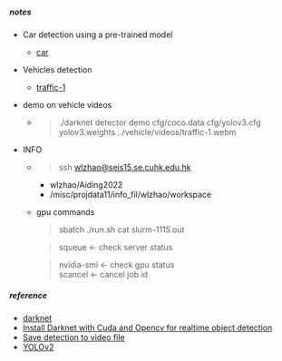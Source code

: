 
##### notes  
* Car detection using a pre-trained model  
    - [car](/vehicle/output/predictions.jpg) 

* Vehicles detection 
    - [traffic-1](/vehicle/output/traffic-1.jpg)


* demo on vehicle videos  
    - > ./darknet detector demo cfg/coco.data cfg/yolov3.cfg yolov3.weights ../vehicle/videos/traffic-1.webm 
   

* INFO
    - > ssh wlzhao@seis15.se.cuhk.edu.hk  
        + wlzhao/Aiding2022  
        + /misc/projdata11/info_fil/wlzhao/workspace

    - gpu commands  
      > sbatch ./run.sh 
      > cat slurm-1115.out 

      > squeue <- check server status 

      > nvidia-smi  <- check gpu status  
      > scancel <id> <- cancel job id 


##### reference  
* [darknet](https://pjreddie.com/darknet/yolo/)
* [Install Darknet with Cuda and Opencv for realtime object detection](https://efcomputer.net.au/blog/4-steps-to-install-darknet-with-cuda-and-opencv-for-realtime-object-detection/)
* [Save detection to video file](https://github.com/pjreddie/darknet/issues/1235)
* [YOLOv2](https://cloudxlab.com/blog/object-detection-yolo-and-python-pydarknet/) 
